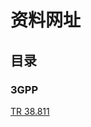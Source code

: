 # 资料网址

## 目录

### 3GPP

[TR 38.811](https://sulu.cdkm.com/convert/file/st3cpszdggp56sle2qpdf80ztqo17e6i/38811-f40.html)